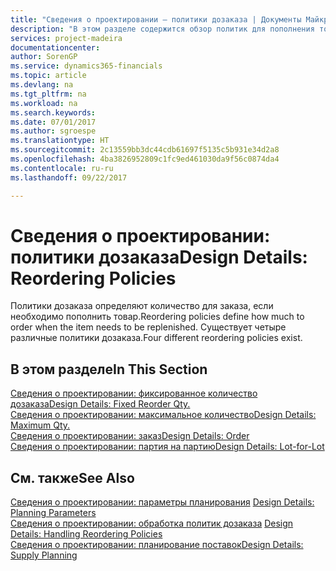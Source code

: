 ```yaml
---
title: "Сведения о проектировании — политики дозаказа | Документы Майкрософт"
description: "В этом разделе содержится обзор политик для пополнения товара."
services: project-madeira
documentationcenter: 
author: SorenGP
ms.service: dynamics365-financials
ms.topic: article
ms.devlang: na
ms.tgt_pltfrm: na
ms.workload: na
ms.search.keywords: 
ms.date: 07/01/2017
ms.author: sgroespe
ms.translationtype: HT
ms.sourcegitcommit: 2c13559bb3dc44cdb61697f5135c5b931e34d2a8
ms.openlocfilehash: 4ba3826952809c1fc9ed461030da9f56c0874da4
ms.contentlocale: ru-ru
ms.lasthandoff: 09/22/2017

---
```

# <a name="design-details-reordering-policies"></a><span data-ttu-id="8069c-103">Сведения о проектировании: политики дозаказа</span><span class="sxs-lookup"><span data-stu-id="8069c-103">Design Details: Reordering Policies</span></span>
<span data-ttu-id="8069c-104">Политики дозаказа определяют количество для заказа, если необходимо пополнить товар.</span><span class="sxs-lookup"><span data-stu-id="8069c-104">Reordering policies define how much to order when the item needs to be replenished.</span></span> <span data-ttu-id="8069c-105">Существует четыре различные политики дозаказа.</span><span class="sxs-lookup"><span data-stu-id="8069c-105">Four different reordering policies exist.</span></span>  

## <a name="in-this-section"></a><span data-ttu-id="8069c-106">В этом разделе</span><span class="sxs-lookup"><span data-stu-id="8069c-106">In This Section</span></span>  
[<span data-ttu-id="8069c-107">Сведения о проектировании: фиксированное количество дозаказа</span><span class="sxs-lookup"><span data-stu-id="8069c-107">Design Details: Fixed Reorder Qty.</span></span>](design-details-fixed-reorder-qty.md)  
[<span data-ttu-id="8069c-108">Сведения о проектировании: максимальное количество</span><span class="sxs-lookup"><span data-stu-id="8069c-108">Design Details: Maximum Qty.</span></span>](design-details-maximum-qty.md)  
[<span data-ttu-id="8069c-109">Сведения о проектировании: заказ</span><span class="sxs-lookup"><span data-stu-id="8069c-109">Design Details: Order</span></span>](design-details-order.md)  
[<span data-ttu-id="8069c-110">Сведения о проектировании: партия на партию</span><span class="sxs-lookup"><span data-stu-id="8069c-110">Design Details: Lot-for-Lot</span></span>](design-details-lot-for-lot.md)  

## <a name="see-also"></a><span data-ttu-id="8069c-111">См. также</span><span class="sxs-lookup"><span data-stu-id="8069c-111">See Also</span></span>  
<span data-ttu-id="8069c-112">[Сведения о проектировании: параметры планирования](design-details-planning-parameters.md) </span><span class="sxs-lookup"><span data-stu-id="8069c-112">[Design Details: Planning Parameters](design-details-planning-parameters.md) </span></span>  
<span data-ttu-id="8069c-113">[Сведения о проектировании: обработка политик дозаказа](design-details-handling-reordering-policies.md) </span><span class="sxs-lookup"><span data-stu-id="8069c-113">[Design Details: Handling Reordering Policies](design-details-handling-reordering-policies.md) </span></span>  
[<span data-ttu-id="8069c-114">Сведения о проектировании: планирование поставок</span><span class="sxs-lookup"><span data-stu-id="8069c-114">Design Details: Supply Planning</span></span>](design-details-supply-planning.md)


